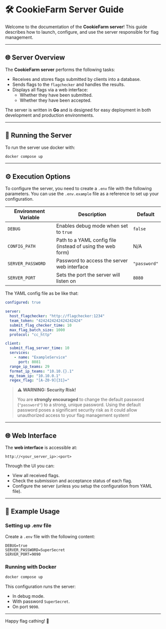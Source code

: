 # 🛠️ CookieFarm Server Guide

Welcome to the documentation of the **CookieFarm server**!
This guide describes how to launch, configure, and use the server responsible for flag management.

---

## 🌐 Server Overview

The **CookieFarm server** performs the following tasks:

- Receives and stores flags submitted by clients into a database.
- Sends flags to the `flagchecker` and handles the results.
- Displays all flags via a web interface:
  - Whether they have been submitted.
  - Whether they have been accepted.

The server is written in **Go** and is designed for easy deployment in both development and production environments.

---

## 🚀 Running the Server

To run the server use docker with:
```bash
docker compose up
```

---

## ⚙️ Execution Options

To configure the server, you need to create a `.env` file with the following parameters. You can use the `.env.example` file as a reference to set up your configuration.

| Environment Variable | Description                                                          | Default      |
|----------------------|----------------------------------------------------------------------|--------------|
| `DEBUG`              | Enables debug mode when set to `true`                                | `false`      |
| `CONFIG_PATH`        | Path to a YAML config file (instead of using the web form)           | N/A          |
| `SERVER_PASSWORD`    | Password to access the server web interface                          | `"password"` |
| `SERVER_PORT`        | Sets the port the server will listen on                              | `8080`       |

The YAML config file as be like that:
```YAML
configured: true

server:
  host_flagchecker: "http://flagchecker:1234"
  team_token: "4242424242424242424"
  submit_flag_checker_time: 10
  max_flag_batch_size: 1000
  protocol: "cc_http"

client:
  submit_flag_server_time: 10
  services:
    - name: "ExampleService"
      port: 8081
  range_ip_teams: 29
  format_ip_teams: "10.10.{}.1"
  my_team_ip: "10.10.0.1"
  regex_flag: "[A-Z0-9]{31}="
```


> **⚠️ WARNING: Security Risk!**
>
> You are **strongly encouraged** to change the default password (`"password"`) to a strong, unique password. Using the default password poses a significant security risk as it could allow unauthorized access to your flag management system!

---

## 🌐 Web Interface

The **web interface** is accessible at:

```
http://<your_server_ip>:<port>
```

Through the UI you can:

- View all received flags.
- Check the submission and acceptance status of each flag.
- Configure the server (unless you setup the configuration from YAML file).

---

## 📂 Example Usage

### Setting up .env file

Create a `.env` file with the following content:

```
DEBUG=true
SERVER_PASSWORD=SuperSecret
SERVER_PORT=9090
```

### Running with Docker

```bash
docker compose up
```

This configuration runs the server:

- In debug mode.
- With password `SuperSecret`.
- On port `9090`.

---

Happy flag cathing! 🎯
